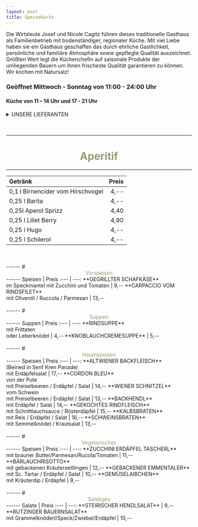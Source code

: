 ```yaml
---
layout: post
title: Speisekarte
---
```

Die Wirtsleute Josef und Nicole Cagitz führen dieses traditionelle Gasthaus als
Familienbetrieb mit bodenständiger, regionaler Küche. Mit viel Liebe haben sie ein
Gasthaus geschaffen das durch ehrliche Gastlichkeit, persönliche und familiäre
Atmosphäre sowie gepflegte Qualität auszeichnet. Größten Wert legt die Küchenchefin
auf saisonale Produkte der umliegenden Bauern um ihnen frischeste Qualität
garantieren zu können.
Wir kochen mit Natursalz! 

###  Geöffnet  Mittwoch - Sonntag von 11:00 - 24:00 Uhr
####  Küche von 11 – 14 Uhr und 17 - 21 Uhr


<details>
<summary> UNSERE LIEFERANTEN</summary>

- **Saibling/Karpfen** **[Fischerei Taschner](https://fischzucht-taschner.sta.io/)** , Schleißheim 
- **Karpfenfilet** **[Fischerei Haas](https://fische-haas.sta.io/piberbach-quelle/)** , Schiedlberg
- **Schwein/Kalb/Rind** **[Fleischhauerei Weiß](https://www.fleischerei-weiss.at/)** , Hörsching
- **Schwein** **[Fleischhauerei Steiner](https://www.steiner-fleischer.at/)**, Marchtrenk
- **Rindfleisch** Biohof Pacher, Spital/Phyrn (Mutterkuhhaltung)
- **Wild** Jagdgenossenschaften Steinhaus/Molln/Sipachzell, Hörsching/Traun
- **Hendl/Pute** **[Wech](https://www.wech.at/)**, St. Andrä/Lavanttal
- **Milch/Michprodukte** aus Österreich mit AMA Gütesiegel
- **Eier** **[Hochleitner](https://www.ab-hof-schickmair.at/familie-hochleitner/)**, Gunskirchen
- **Kartoffel** Buschmüllerhof, Rutzing
- **Spargel**  **[Stöttingerhof](https://www.spargelhof-stoettinger.at/)**, Rufling
- **Gemüse, Salat** Neulingerhof, Hörsching
- **Natursalz** **[Salzkontor](https://www.salzkontor.at/)**, St. Wolfgang
- **Gebäck** **[ Bäckerei Resch & frisch ](https://www.resch-frisch.com/)**, Wels
- **Brot** **[Bäckerei Bauer](https://www.marchtrenk.at/betrieb/baeckerei-bauer/)**, Marchtrenk
- **Kernöl**  **[Steinhausergut](http://www.steinhausergut.at/steinhausergut/)**, Oftering
- **Schnaps** 
    + **[Reisetbauer](https://www.reisetbauer.at/)**, Axberg
    + **[Rohrhuber](https://rohrhuber.at/)**, Wilhering
    + Höhlhubmerhof, Rutzing
- **Most /Apfelsaft** **[Stockingerhof](http://www.stockingerhof.at/deutsch/index.php)**, Gunskirchen
 
  </details>
  <br>
  <br>
------
 # <center style="color:#999977">Aperitif</center>
------
Getränk | Preis
:--- | ---:
0,1 l Birnencider  vom Hirschvogel | 4,-- 
0,25 l Barita | 4,--
0,25l Aperol Sprizz | 4,40
0,25 l Lillet Berry | 4,90
0,25 l Hugo | 4,--
0,25 l Schilerol | 4,--
  <br>
  <br>
------
 # <center style="color:#999977">Vorspeisen</center>
------
Speisen | Preis
:--- | ---:
**GEGRILLTER SCHAFKÄSE** <br> im Speckmantel mit Zucchini und Tomaten | 9,--
**CARPACCIO VOM RINDSFILET** <br> mit Olivenöl / Ruccola / Parmesan  | 13,-- 
  <br>
  <br>
------
 # <center style="color:#999977">Suppen</center>
------
Suppen | Preis
:--- | ---:
**RINDSUPPE** <br> mit Frittaten <br> oder Leberknödel | 4,--
**KNOBLAUCHCREMESUPPE** | 5,--
  <br>
  <br>
------
 # <center style="color:#999977">Hauptspeisen</center>
------
Speisen | Preis
:--- | ---:
**ALTWIENER BACKFLEISCH** <br> (Beiried in Senf Kren Panade) <br> mit Erdäpfelsalat | 17,-- 
**CORDON BLEU** <br> von der Pute <br> mit Preiselbeeren / Erdäpfel / Salat | 14,-- 
**WIENER SCHNITZEL** <br> vom Schwein <br> mit Preiselbeeren / Erdäpfel / Salat | 13,--
**BACKHENDL** <br> mit Erdäpfel / Salat | 14,-- 
**GEKOCHTES RINDFLEISCH** <br> mit Schnittlauchsauce / Rösterdäpfel | 15,-- 
**KALBSBRATEN** <br> mit Reis / Erdäpfel / Salat | 16,--
**SCHWEINSBRATEN** <br> mit Semmelknödel / Krautsalat | 13,-- 
  <br>
  <br>
------
 # <center style="color:#999977">Vegetarisches</center>
------
Speisen | Preis
:--- | ---:
**ZUCCHINI ERDÄPFEL TASCHERL** <br> mit brauner Butter/Parmesan/Rucola/Tomaten | 11,-- 
**BÄRLAUCHRISOTTO** <br> mit gebackenen Kräuterseitlingen | 12,--
**GEBACKENER EMMENTALER** <br> mit Sc. Tartar / Erdäpfel / Salat | 10,-- 
**GEMÜSELAIBCHEN** <br> mit Kräuterdip / Erdäpfel | 9,-- 
  <br>
  <br>
------
 # <center style="color:#999977">Salatiges</center>
------
Salate | Preis
:--- | ---:
**STEIRISCHER HENDLSALAT** | 9,-- 
**RUTZINGER BAUERNSALAT** <br> mit Grammelknöderl/Speck/Zwiebel/Erdäpfel | 10,--
